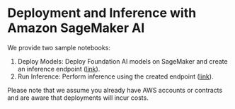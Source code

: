 # Deployment and Inference with Amazon SageMaker AI

We provide two sample notebooks:
1. Deploy Models: Deploy Foundation AI models on SageMaker and create an inference endpoint ([link](https://github.com/RobustIntelligence/foundation-ai-cookbook/blob/main/3_adoptions/deployment/sagemaker/deploy.ipynb)).
2. Run Inference: Perform inference using the created endpoint ([link](https://github.com/RobustIntelligence/foundation-ai-cookbook/blob/main/3_adoptions/deployment/sagemaker/inference.ipynb)).

Please note that we assume you already have AWS accounts or contracts and are aware that deployments will incur costs.
